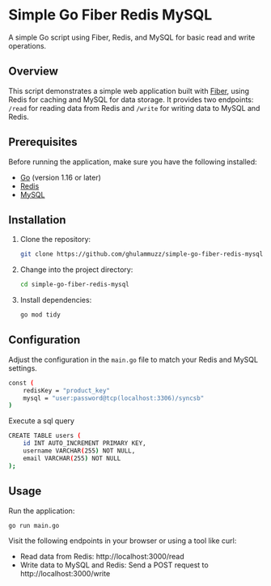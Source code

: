 # Simple Go Fiber Redis MySQL

A simple Go script using Fiber, Redis, and MySQL for basic read and write operations.

## Overview

This script demonstrates a simple web application built with [Fiber](https://github.com/gofiber/fiber/v2), using Redis for caching and MySQL for data storage. It provides two endpoints: `/read` for reading data from Redis and `/write` for writing data to MySQL and Redis.

## Prerequisites

Before running the application, make sure you have the following installed:

- [Go](https://golang.org/dl/) (version 1.16 or later)
- [Redis](https://redis.io/download)
- [MySQL](https://dev.mysql.com/downloads/)

## Installation

1. Clone the repository:

   ```bash
   git clone https://github.com/ghulammuzz/simple-go-fiber-redis-mysql.git
2. Change into the project directory:
    ```bash
    cd simple-go-fiber-redis-mysql
3. Install dependencies:
    ```bash
    go mod tidy
## Configuration
Adjust the configuration in the `main.go` file to match your Redis and MySQL settings.
```bash
const (
    redisKey = "product_key"
    mysql = "user:password@tcp(localhost:3306)/syncsb"
)
```

Execute a sql query 
```bash 
CREATE TABLE users (
    id INT AUTO_INCREMENT PRIMARY KEY,
    username VARCHAR(255) NOT NULL,
    email VARCHAR(255) NOT NULL
);
```

## Usage
Run the application:
```bash
go run main.go
```
Visit the following endpoints in your browser or using a tool like curl:

- Read data from Redis: http://localhost:3000/read
- Write data to MySQL and Redis: Send a POST request to http://localhost:3000/write